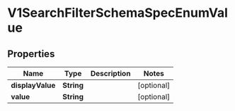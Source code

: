 # V1SearchFilterSchemaSpecEnumValue

## Properties
Name | Type | Description | Notes
------------ | ------------- | ------------- | -------------
**displayValue** | **String** |  |  [optional]
**value** | **String** |  |  [optional]

